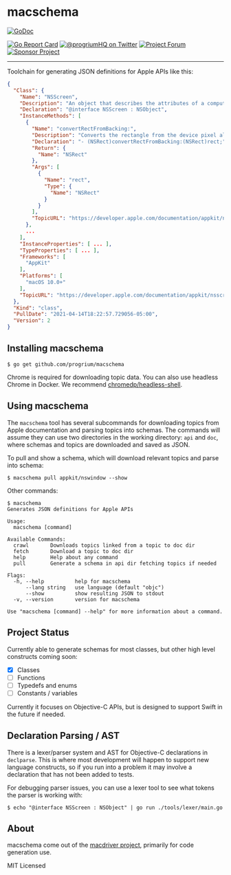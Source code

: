 # macschema

[![GoDoc](https://godoc.org/github.com/progrium/macschema?status.svg)](https://godoc.org/github.com/progrium/macschema)
<!--a href="https://github.com/progrium/macschema/actions?workflow=test"><img alt="Test workflow" src="https://img.shields.io/github/workflow/status/progrium/macschema/Test?label=test&logo=github&style=flat-square"></a-->
[![Go Report Card](https://goreportcard.com/badge/github.com/progrium/macschema)](https://goreportcard.com/report/github.com/progrium/macschema)
<a href="https://twitter.com/progriumHQ" title="@progriumHQ on Twitter"><img src="https://img.shields.io/badge/twitter-@progriumHQ-55acee.svg" alt="@progriumHQ on Twitter"></a>
<a href="https://github.com/progrium/macschema/discussions" title="Project Forum"><img src="https://img.shields.io/badge/community-forum-ff69b4.svg" alt="Project Forum"></a>
<a href="https://github.com/sponsors/progrium" title="Sponsor Project"><img src="https://img.shields.io/static/v1?label=sponsor&message=%E2%9D%A4&logo=GitHub" alt="Sponsor Project" /></a>

------
Toolchain for generating JSON definitions for Apple APIs like this:

```json
{
  "Class": {
    "Name": "NSScreen",
    "Description": "An object that describes the attributes of a computer’s monitor or screen.",
    "Declaration": "@interface NSScreen : NSObject",
    "InstanceMethods": [
      {
        "Name": "convertRectFromBacking:",
        "Description": "Converts the rectangle from the device pixel aligned coordinates system of a screen.",
        "Declaration": "- (NSRect)convertRectFromBacking:(NSRect)rect;",
        "Return": {
          "Name": "NSRect"
        },
        "Args": [
          {
            "Name": "rect",
            "Type": {
              "Name": "NSRect"
            }
          }
        ],
        "TopicURL": "https://developer.apple.com/documentation/appkit/nsscreen/1388364-convertrectfrombacking?language=objc"
      },
      ...
    ],
    "InstanceProperties": [ ... ],
    "TypeProperties": [ ... ],
    "Frameworks": [
      "AppKit"
    ],
    "Platforms": [
      "macOS 10.0+"
    ],
    "TopicURL": "https://developer.apple.com/documentation/appkit/nsscreen?language=objc",
  },
  "Kind": "class",
  "PullDate": "2021-04-14T18:22:57.729056-05:00",
  "Version": 2
}
```

## Installing macschema

```
$ go get github.com/progrium/macschema
```

Chrome is required for downloading topic data. You can also use headless Chrome in Docker. We recommend [chromedp/headless-shell](https://github.com/chromedp/docker-headless-shell).

## Using macschema

The `macschema` tool has several subcommands for downloading topics from Apple documentation and parsing topics into schemas. The commands will assume they can use two directories in the working directory: `api` and `doc`, where schemas and topics are downloaded and saved as JSON. 

To pull and show a schema, which will download relevant topics and parse into schema:
```
$ macschema pull appkit/nswindow --show
```

Other commands:
```
$ macschema
Generates JSON definitions for Apple APIs

Usage:
  macschema [command]

Available Commands:
  crawl       Downloads topics linked from a topic to doc dir
  fetch       Download a topic to doc dir
  help        Help about any command
  pull        Generate a schema in api dir fetching topics if needed

Flags:
  -h, --help          help for macschema
      --lang string   use language (default "objc")
      --show          show resulting JSON to stdout
  -v, --version       version for macschema

Use "macschema [command] --help" for more information about a command.
```

## Project Status

Currently able to generate schemas for most classes, but other high level constructs coming soon:

* [x] Classes
* [ ] Functions
* [ ] Typedefs and enums
* [ ] Constants / variables

Currently it focuses on Objective-C APIs, but is designed to support Swift in the future if needed.

## Declaration Parsing / AST

There is a lexer/parser system and AST for Objective-C declarations in `declparse`. This is where
most development will happen to support new language constructs, so if you run into a problem it
may involve a declaration that has not been added to tests.

For debugging parser issues, you can use a lexer tool to see what tokens the parser is working with:

```
$ echo "@interface NSScreen : NSObject" | go run ./tools/lexer/main.go
```

## About

macschema come out of the [macdriver project](https://github.com/progrium/macdriver), primarily for code generation use.

MIT Licensed